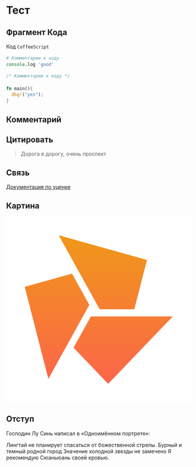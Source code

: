 [Глобальные комментарии Markdown]:#

# Тест

## Фрагмент Кода

Код `CoffeeScript`

```coffee
# Комментарии к коду
console.log 'good'


```

```rust
/* Комментарии к коду */

fn main(){
  dbg!("yes");
}
```

## Комментарий

<!-- HTML 注释 --> 

<!-- 多行注释 --> 

## Цитировать

> Дорога в дорогу, очень проспект

## Связь

[Документация по уценке](https://github.com/xxai-art/xxai-art-md)

## Картина

![xxAI.Art Фирменный стиль](https://raw.githubusercontent.com/xxai-art/web/main/file/svg/logo.svg)

## Отступ

Господин Лу Синь написал в «Одноимённом портрете»:

  Лингтай не планирует спасаться от божественной стрелы.
  Бурный и темный родной город
  Значение холодной звезды не замечено
  Я рекомендую Сюаньюань своей кровью.


